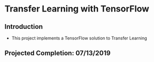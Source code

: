 # Transfer Learning with TensorFlow

## Introduction
* This project implements a TensorFlow solution to Transfer Learning

## Projected Completion: 07/13/2019
